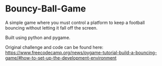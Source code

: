 # Bouncy-Ball-Game
A simple game where you must control a platform to keep a football bouncing without letting it fall off the screen.

Built using python and pygame.

Original challenge and code can be found here: https://www.freecodecamp.org/news/pygame-tutorial-build-a-bouncing-game/#how-to-set-up-the-development-environment
